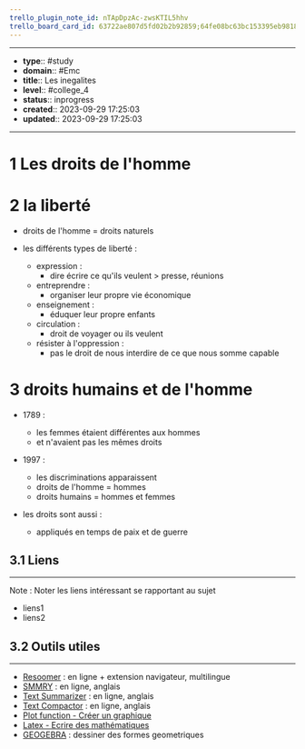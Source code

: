 ```yaml
---
trello_plugin_note_id: nTApDpzAc-zwsKTIL5hhv
trello_board_card_id: 63722ae807d5fd02b2b92859;64fe08bc63bc153395eb9818
---
```




---
- **type**:: #study
- **domain**:: #Emc
- **title**:: Les inegalites
- **level**:: #college_4
- **status**:: inprogress
- **created**:: 2023-09-29 17:25:03
- **updated**:: 2023-09-29 17:25:03
---

# 1	Les droits de l'homme 


# 2	la liberté

-  droits de l'homme = droits naturels

- les différents types de liberté :
	- expression : 
		- dire écrire ce qu'ils veulent > presse, réunions 
	- entreprendre :
		- organiser leur propre vie économique
	- enseignement :
		- éduquer leur propre enfants 
	- circulation :
		- droit de voyager ou ils veulent
	- résister à l'oppression :
		-  pas le droit de nous interdire de ce que nous somme capable

# 3	droits humains et de l'homme

- 1789 :
	- les femmes étaient différentes aux hommes
	- et n'avaient pas les mêmes droits
- 1997 :
	- les discriminations apparaissent
	- droits de l'homme = hommes
	- droits humains = hommes et femmes

- les droits sont aussi :
	- appliqués en temps de paix et de guerre






## 3.1	Liens
---

Note :  Noter les liens intéressant se rapportant au sujet

- liens1
- liens2



## 3.2	Outils utiles
---

-   [Resoomer](https://resoomer.com/fr) : en ligne + extension navigateur, multilingue
-   [SMMRY](https://smmry.com/) : en ligne, anglais
-   [Text Summarizer](http://textsummarization.net/text-summarizer) : en ligne, anglais
-   [Text Compactor](https://www.textcompactor.com/) : en ligne, anglais
- [Plot function - Créer un graphique](https://github.com/leonhma/obsidian-functionplot)
- [Latex - Ecrire des mathématiques](https://fr.wikibooks.org/wiki/LaTeX/%C3%89crire_des_math%C3%A9matiques)
- [GEOGEBRA](https://www.geogebra.org/geometry?lang=fr) : dessiner des formes geometriques 